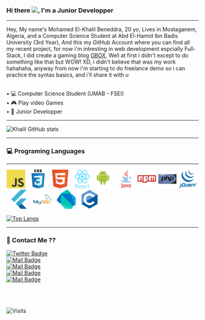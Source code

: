 ### Hi there <img src="https://raw.githubusercontent.com/MartinHeinz/MartinHeinz/master/wave.gif" width="30px">, I'm a Junior Developper
<hr/>



Hey, My name's Mohamed El-Khalil Beneddra, 20 yo, Lives in Mostaganem, Algeria, and a Computer Science Student at Abd El-Hamid Ibn Badis University (3rd Year), And this my GitHub Account where you can find all my recent project, for now i'm intresting in web development espcially Full-Stack, I did create a gaming blog <a href="https://github.com/khalil227/GBOX_Gaming_Blog">GBOX</a>, Well at first i didn't except to do something like that but WOW! XD, i didn't believe that was my work hahahaha, 
anyway from now i'm starting to do freelance demo so i can practice the syntax basics, and i'll share it with u<br/><br/>

  • 💻  Computer Science Student (UMAB - FSEI) <br/>
  • 🎮  Play video Games <br/>
  • 💎  Junior Developper <br/>

<hr/>

![Khalil GitHub stats](https://github-readme-stats.vercel.app/api?username=khalil227&show_icons=true&theme=gotham)


<hr/>

 

### 💻 Programing Languages
<hr/>

<img src="https://github.com/devicons/devicon/blob/master/icons/javascript/javascript-original.svg" alt="Css Logo" with="50" height="50"/> &nbsp;<img src="https://github.com/devicons/devicon/blob/master/icons/css3/css3-original-wordmark.svg" alt="JavaScript Logo" with="50" height="50"/> &nbsp;<img src="https://github.com/devicons/devicon/blob/master/icons/html5/html5-original.svg" alt="Hmtl Logo" with="50" height="50"/> &nbsp;<img src="https://github.com/devicons/devicon/blob/master/icons/react/react-original-wordmark.svg" alt="React Logo" with="50" height="50"/>&nbsp;<img src="https://github.com/devicons/devicon/blob/master/icons/android/android-original-wordmark.svg" alt="android Logo" with="50" height="50"/> &nbsp; <img src="https://github.com/devicons/devicon/blob/master/icons/java/java-original-wordmark.svg" alt="Java Logo" with="50" height="50"/>&nbsp;<img src="https://github.com/devicons/devicon/blob/master/icons/npm/npm-original-wordmark.svg" alt="npm Logo" with="50" height="50"/>&nbsp;<img src="https://github.com/devicons/devicon/blob/master/icons/php/php-original.svg" alt="php Logo" with="50" height="50"/>&nbsp;<img src="https://github.com/devicons/devicon/blob/master/icons/jquery/jquery-plain-wordmark.svg" alt="php Logo" with="50" height="50"/> &nbsp;
<img src="https://github.com/devicons/devicon/blob/master/icons/flutter/flutter-original.svg" alt="php Logo" with="50" height="50"/> &nbsp;
<img src="https://github.com/devicons/devicon/blob/master/icons/mysql/mysql-original-wordmark.svg" alt="php Logo" with="50" height="50"/> &nbsp;
<img src="https://github.com/devicons/devicon/blob/master/icons/dart/dart-original.svg" alt="php Logo" with="50" height="50"/> &nbsp;
<img src="https://github.com/devicons/devicon/blob/master/icons/c/c-original.svg" alt="php Logo" with="50" height="50"/> &nbsp;


[![Top Langs](https://github-readme-stats.vercel.app/api/top-langs/?username=khalil227&theme=gotham&layout=compact)](https://github.com/anuraghazra/github-readme-stats)


<hr/>

### 📩 Contact Me ??

[![Twitter Badge](https://img.shields.io/badge/-@ElBeneddra-1ca0f1?style=flat&labelColor=1ca0f1&logo=twitter&logoColor=white&link=https://twitter.com/ElBeneddra)](https://twitter.com/ElBeneddra) <br/>
[![Mail Badge](https://img.shields.io/badge/-@khalilbnd.exe-e84393?style=flat&labelColor=e84392&logo=instagram&logoColor=white)](https://www.instagram.com/khalilbnd.exe/) <br/>
[![Mail Badge](https://img.shields.io/badge/-@khalilbnd.exe-2374e1?style=flat&labelColor=2374e1&logo=facebook&logoColor=white)](https://www.facebook.com/kbeneddra/) <br/>
[![Mail Badge](https://img.shields.io/badge/-beneddrakhalil@gmail.com-c0392b?style=flat&labelColor=c0392b&logo=gmail&logoColor=white)](mailto:beneddrakhalil@gmail.com) <br/>
[![Mail Badge](https://img.shields.io/badge/-Khalil-Beneddra-0a66c2?style=flat&labelColor=0a66c2&logo=linkedin&logoColor=white)](https://www.linkedin.com/in/mohamed-el-khalil-beneddra-1bb8931b4/) <br/>

<br/><br/><br/>![Visits](https://visitor-badge.glitch.me/badge?page_id=khalil227.khalil227)




